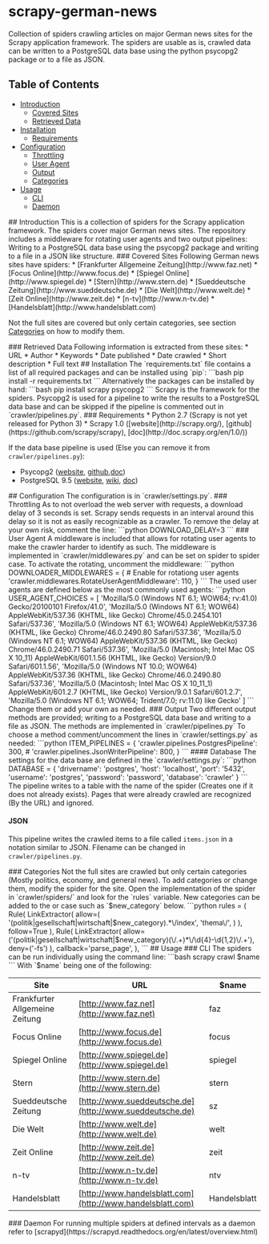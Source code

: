 # scrapy-german-news
Collection of spiders crawling articles on major German news sites for the Scrapy application framework.
The spiders are usable as is, crawled data can be written to a PostgreSQL data base using the python psycopg2 package or to a file as JSON.

## Table of Contents
* [Introduction](#introduction)
	* [Covered Sites](#covered_sites)
	* [Retrieved Data](#retrieved_data)
* [Installation](#installation)
	* [Requirements](#requirements)
* [Configuration](#configuration)
	* [Throttling](#throttling)
	* [User Agent](#useragent)
	* [Output](#output)
	* [Categories](#categories)
* [Usage](#usage)
	* [CLI](#cli)
	* [Daemon](#daemon)

<a name="introduction"/>
## Introduction
This is a collection of spiders for the Scrapy application framework.
The spiders cover major German news sites.
The repository includes a middleware for rotating user agents and two output pipelines:
Writing to a PostgreSQL data base using the psycopg2 package and writing to a file in a JSON like structure. 

<a name="covered_sites"/>
### Covered Sites
Following German news sites have spiders:
* [Frankfurter Allgemeine Zeitung](http://www.faz.net)
* [Focus Online](http://www.focus.de)
* [Spiegel Online](http://www.spiegel.de)
* [Stern](http://www.stern.de)
* [Sueddeutsche Zeitung](http://www.sueddeutsche.de)
* [Die Welt](http://www.welt.de)
* [Zeit Online](http://www.zeit.de)
* [n-tv](http://www.n-tv.de)
* [Handelsblatt](http://www.handelsblatt.com)

Not the full sites are covered but only certain categories, see section [Categories](#categories) on how to modify them.

<a name="retrieved_data"/>
### Retrieved Data
Following information is extracted from these sites:
* URL
* Author
* Keywords
* Date published
* Date crawled
* Short description
* Full text

<a name="installation"/>
## Installation
The `requirements.txt` file contains a list of all required packages and can be installed using `pip`:
```bash
pip install -r requirements.txt
```
Alternatively the packages can be installed by hand:
```bash
pip install scrapy psycopg2
```
Scrapy is the framework for the spiders.
Psycopg2 is used for a pipeline to write the results to a PostgreSQL data base and can be skipped if the pipeline is commented out in `crawler/pipelines.py`.

<a name="requirements"/>
### Requirements
* Python 2.7 (Scrapy is not yet released for Python 3)
* Scrapy 1.0 ([website](http://scrapy.org/), [github](https://github.com/scrapy/scrapy), [doc](http://doc.scrapy.org/en/1.0/))

If the data base pipeline is used (Else you can remove it from `crawler/pipelines.py`):
* Psycopg2 ([website](http://initd.org/psycopg/), [github](https://github.com/psycopg/psycopg2/),[doc](http://initd.org/psycopg/docs/))
* PostgreSQL 9.5 ([website](http://www.postgresql.org/), [wiki](https://wiki.postgresql.org/wiki/Main_Page), [doc](http://www.postgresql.org/docs/9.5/interactive/index.html))

<a name="configuration"/>
## Configuration
The configuration is in `crawler/settings.py`.

<a name="throttling"/>
### Throttling
As to not overload the web server with requests, a download delay of 3 seconds is set.
Scrapy sends requests in an interval around this delay so it is not as easily recognizable as a crawler.
To remove the delay at your own risk, comment the line:
```python
DOWNLOAD_DELAY=3
```

<a name="useragent"/>
### User Agent
A middleware is included that allows for rotating user agents to make the crawler harder to identify as such.
The middleware is implemented in `crawler/middlewares.py` and can be set on spider to spider case.
To activate the rotating, uncomment the middleware:
```python
DOWNLOADER_MIDDLEWARES = {
    # Enable for rotationg user agents
    'crawler.middlewares.RotateUserAgentMiddleware': 110,
}
```
The used user agents are defined below as the most commonly used agents:
```python
USER_AGENT_CHOICES = [
    'Mozilla/5.0 (Windows NT 6.1; WOW64; rv:41.0) Gecko/20100101 Firefox/41.0',
    'Mozilla/5.0 (Windows NT 6.1; WOW64) AppleWebKit/537.36 (KHTML, like Gecko) Chrome/45.0.2454.101 Safari/537.36',
    'Mozilla/5.0 (Windows NT 6.1; WOW64) AppleWebKit/537.36 (KHTML, like Gecko) Chrome/46.0.2490.80 Safari/537.36',
    'Mozilla/5.0 (Windows NT 6.1; WOW64) AppleWebKit/537.36 (KHTML, like Gecko) Chrome/46.0.2490.71 Safari/537.36',
    'Mozilla/5.0 (Macintosh; Intel Mac OS X 10_11) AppleWebKit/601.1.56 (KHTML, like Gecko) Version/9.0 Safari/601.1.56',
    'Mozilla/5.0 (Windows NT 10.0; WOW64) AppleWebKit/537.36 (KHTML, like Gecko) Chrome/46.0.2490.80 Safari/537.36',
    'Mozilla/5.0 (Macintosh; Intel Mac OS X 10_11_1) AppleWebKit/601.2.7 (KHTML, like Gecko) Version/9.0.1 Safari/601.2.7',
    'Mozilla/5.0 (Windows NT 6.1; WOW64; Trident/7.0; rv:11.0) like Gecko'
]
```
Change them or add your own as needed.

<a name="output"/>
### Output
Two different output methods are provided; writing to a PostgreSQL data base and writing to a file as JSON.
The methods are implemented in `crawler/pipelines.py`
To choose a method comment/uncomment the lines in `crawler/settings.py` as needed:
```python
ITEM_PIPELINES = {
    'crawler.pipelines.PostgresPipeline': 300,
    # 'crawler.pipelines.JsonWriterPipeline': 800,
}
```
#### Database
The settings for the data base are defined in the `crawler/settings.py`:
```python
DATABASE = {
    'drivername': 'postgres',
    'host': 'localhost',
    'port': '5432',
    'username': 'postgres',
    'password': 'password',
    'database': 'crawler'
}
```
The pipeline writes to a table with the name of the spider (Creates one if it does not already exists).
Pages that were already crawled are recognized (By the URL) and ignored.

#### JSON
This pipeline writes the crawled items to a file called `items.json` in a notation similar to JSON.
Filename can be changed in `crawler/pipelines.py`.

<a name="categories"/>
### Categories
Not the full sites are crawled but only certain categories (Mostly politics, economy, and general news).
To add categories or change them, modify the spider for the site.
Open the implementation of the spider in `crawler/spiders/` and look for the `rules` variable.
New categories can be added to the or case such as `$new_category` below.
```python
rules = (
	Rule(
		LinkExtractor(
			allow=(
				'(politik|gesellschaft|wirtschaft|$new_category).*\/index',
				'thema\/',
			)
		),
		follow=True
	),
	Rule(
		LinkExtractor(
			allow=('(politik|gesellschaft|wirtschaft|$new_category)(\/.+)*\/\d{4}-\d{1,2}\/.+'),
			deny=('-fs')
		),
	callback='parse_page',
),
```

<a name="usage"/>
## Usage

<a name="cli"/>
### CLI
The spiders can be run individually using the command line:
```bash
scrapy crawl $name
```
With `$name` being one of the following:

Site | URL | $name
------------ | ------------- | -------------
Frankfurter Allgemeine Zeitung | [http://www.faz.net](http://www.faz.net) | faz
Focus Online | [http://www.focus.de](http://www.focus.de) | focus
Spiegel Online | [http://www.spiegel.de](http://www.spiegel.de) | spiegel
Stern | [http://www.stern.de](http://www.stern.de) | stern
Sueddeutsche Zeitung | [http://www.sueddeutsche.de](http://www.sueddeutsche.de) | sz
Die Welt | [http://www.welt.de](http://www.welt.de) | welt
Zeit Online | [http://www.zeit.de](http://www.zeit.de) | zeit
n-tv | [http://www.n-tv.de](http://www.n-tv.de) | ntv
Handelsblatt | [http://www.handelsblatt.com](http://www.handelsblatt.com) | Handelsblatt

<a name="daemon"/>
### Daemon
For running multiple spiders at defined intervals as a daemon refer to [scrapyd](https://scrapyd.readthedocs.org/en/latest/overview.html)
